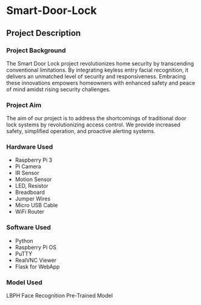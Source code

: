 # Smart-Door-Lock

## Project Description 

### Project Background
The Smart Door Lock project revolutionizes home security by transcending conventional limitations. By integrating keyless entry facial recognition, it delivers an unmatched level of security and responsiveness. Embracing these innovations empowers homeowners with enhanced safety and peace of mind amidst rising security challenges.

### Project Aim
The aim of our project is to address the shortcomings of traditional door lock systems by revolutionizing access control. We provide increased safety, simplified operation, and proactive alerting systems.

### Hardware Used
- Raspberry Pi 3
- Pi Camera
- IR Sensor
- Motion Sensor
- LED, Resistor
- Breadboard
- Jumper Wires
- Micro USB Cable
- WiFi Router

### Software Used
- Python
- Raspberry Pi OS
- PuTTY
- RealVNC Viewer
- Flask for WebApp

### Model Used
LBPH Face Recognition Pre-Trained Model
